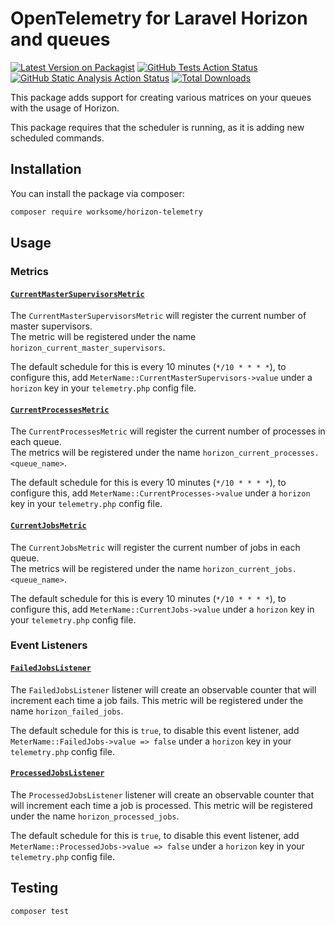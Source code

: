 # OpenTelemetry for Laravel Horizon and queues

[![Latest Version on Packagist](https://img.shields.io/packagist/v/worksome/horizon-telemetry.svg?style=flat-square)](https://packagist.org/packages/worksome/horizon-telemetry)
[![GitHub Tests Action Status](https://img.shields.io/github/actions/workflow/status/worksome/horizon-telemetry/tests.yml?branch=main&style=flat-square&label=Tests)](https://github.com/worksome/horizon-telemetry/actions?query=workflow%3ATests+branch%3Amain)
[![GitHub Static Analysis Action Status](https://img.shields.io/github/actions/workflow/status/worksome/horizon-telemetry/static.yml?branch=main&style=flat-square&label=Static%20Analysis)](https://github.com/worksome/horizon-telemetry/actions?query=workflow%3A"Static%20Analysis"+branch%3Amain)
[![Total Downloads](https://img.shields.io/packagist/dt/worksome/horizon-telemetry.svg?style=flat-square)](https://packagist.org/packages/worksome/horizon-telemetry)

This package adds support for creating various matrices on your queues with the usage of Horizon.

This package requires that the scheduler is running, as it is adding new scheduled commands.

## Installation

You can install the package via composer:

```bash
composer require worksome/horizon-telemetry
```

## Usage

### Metrics

#### [`CurrentMasterSupervisorsMetric`](src/Metrics/CurrentMasterSupervisorsMetric.php)

The `CurrentMasterSupervisorsMetric` will register the current number of master supervisors.  
The metric will be registered under the name `horizon_current_master_supervisors`.

The default schedule for this is every 10 minutes (`*/10 * * * *`), to configure this,
add `MeterName::CurrentMasterSupervisors->value` under a `horizon` key in your `telemetry.php` config file.

#### [`CurrentProcessesMetric`](src/Metrics/CurrentProcessesMetric.php)

The `CurrentProcessesMetric` will register the current number of processes in each queue.  
The metrics will be registered under the name `horizon_current_processes.<queue_name>`.

The default schedule for this is every 10 minutes (`*/10 * * * *`), to configure this,
add `MeterName::CurrentProcesses->value` under a `horizon` key in your `telemetry.php` config file.

#### [`CurrentJobsMetric`](src/Metrics/CurrentJobsMetric.php)

The `CurrentJobsMetric` will register the current number of jobs in each queue.  
The metrics will be registered under the name `horizon_current_jobs.<queue_name>`.

The default schedule for this is every 10 minutes (`*/10 * * * *`), to configure this,
add `MeterName::CurrentJobs->value` under a `horizon` key in your `telemetry.php` config file.

### Event Listeners

#### [`FailedJobsListener`](src/Listeners/FailedJobsListener.php)

The `FailedJobsListener` listener will create an observable counter that will increment each time a job fails.
This metric will be registered under the name `horizon_failed_jobs`.

The default schedule for this is `true`, to disable this event listener,
add `MeterName::FailedJobs->value => false` under a `horizon` key in your `telemetry.php` config file.

#### [`ProcessedJobsListener`](src/Listeners/ProcessedJobsListener.php)

The `ProcessedJobsListener` listener will create an observable counter that will increment each time a job is processed.
This metric will be registered under the name `horizon_processed_jobs`.

The default schedule for this is `true`, to disable this event listener,
add `MeterName::ProcessedJobs->value => false` under a `horizon` key in your `telemetry.php` config file.


## Testing

```bash
composer test
```
